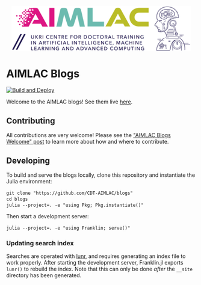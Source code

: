 <p align="center" style="margin: 1em;">
    <img src="_assets/AIMLAC-logo.png" alt="AIMLAC logo.">
</p>

# AIMLAC Blogs

[![Build and Deploy](https://github.com/CDT-AIMLAC/blogs/actions/workflows/Deploy.yml/badge.svg?branch=main)](https://github.com/CDT-AIMLAC/blogs/actions/workflows/Deploy.yml)

Welcome to the AIMLAC blogs! See them live [here](https://cdt-aimlac.github.io/blogs/).

## Contributing

All contributions are very welcome! Please see the ["AIMLAC Blogs Welcome" post](https://cdt-aimlac.github.io/blogs/posts/fjebaker.welcome/main/) to learn more about how and where to contribute.


## Developing

To build and serve the blogs locally, clone this repository and instantiate the Julia environment:

```
git clone "https://github.com/CDT-AIMLAC/blogs"
cd blogs
julia --project=. -e "using Pkg; Pkg.instantiate()"
```

Then start a development server:

```
julia --project=. -e "using Franklin; serve()"
```

### Updating search index

Searches are operated with [lunr](https://lunrjs.com/), and requires generating an index file to work properly. After starting the development server, Franklin.jl exports `lunr()` to rebuild the index. Note that this can only be done _after_ the `__site` directory has been generated.

